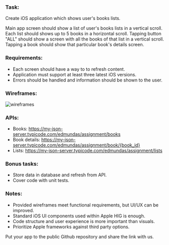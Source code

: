 ### Task:
Create iOS application which shows user's books lists.

Main app screen should show a list of user's books lists in a vertical scroll. Each list should shows up to 5 books in a horizontal scroll. Tapping button "ALL" should show a screen with all the books of that list in a vertical scroll. Tapping a book should show that particular book's details screen.

### Requirements:
- Each screen should have a way to to refresh content.
- Application must support at least three latest iOS versions.
- Errors should be handled and information should be shown to the user.

### Wireframes:
![wireframes](https://raw.githubusercontent.com/Edmundas/assignment/main/wireframes.png)

### APIs:
- Books: https://my-json-server.typicode.com/edmundas/assignment/books
- Book details: https://my-json-server.typicode.com/edmundas/assignment/book/{book_id}
- Lists: https://my-json-server.typicode.com/edmundas/assignment/lists

### Bonus tasks:
- Store data in database and refresh from API.
- Cover code with unit tests.

### Notes:
- Provided wireframes meet functional requirements, but UI/UX can be improved.
- Standard iOS UI components used within Apple HIG is enough.
- Code structure and user experience is more important than visuals.
- Prioritize Apple frameworks against third party options.


Put your app to the public Github repository and share the link with us.

